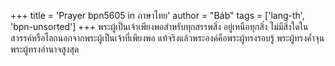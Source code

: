 +++
title = 'Prayer bpn5605 in ภาษาไทย'
author = "Báb"
tags = ['lang-th', 'bpn-unsorted']
+++
พระผู้เป็นเจ้าเพียงพอสำหรับทุกสรรพสิ่ง อยู่เหนือทุกสิ่ง ไม่มีสิ่งใดในสวรรค์หรือโลกนอกจากพระผู้เป็นเจ้าที่เพียงพอ แท้จริงแล้วพระองค์คือพระผู้ทรงรอบรู้ พระผู้ทรงค้ำจุน พระผู้ทรงอำนาจสูงสุด
